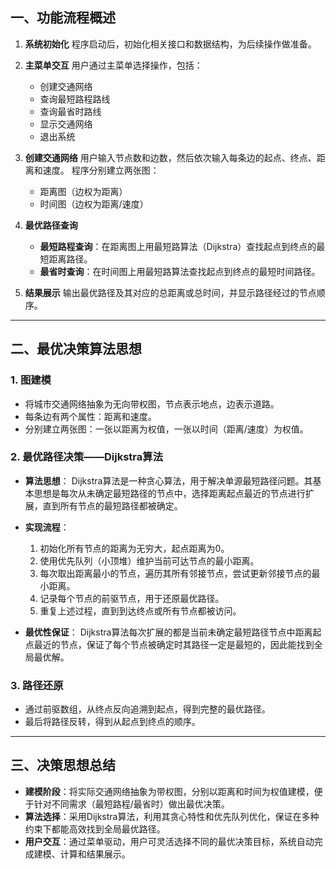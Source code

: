 ## 一、功能流程概述

1. **系统初始化**
   程序启动后，初始化相关接口和数据结构，为后续操作做准备。

2. **主菜单交互**
   用户通过主菜单选择操作，包括：
   - 创建交通网络
   - 查询最短路程路线
   - 查询最省时路线
   - 显示交通网络
   - 退出系统

3. **创建交通网络**
   用户输入节点数和边数，然后依次输入每条边的起点、终点、距离和速度。
   程序分别建立两张图：
   - 距离图（边权为距离）
   - 时间图（边权为距离/速度）

4. **最优路径查询**
   - **最短路程查询**：在距离图上用最短路算法（Dijkstra）查找起点到终点的最短距离路径。
   - **最省时查询**：在时间图上用最短路算法查找起点到终点的最短时间路径。

5. **结果展示**
   输出最优路径及其对应的总距离或总时间，并显示路径经过的节点顺序。

---

## 二、最优决策算法思想

### 1. 图建模

- 将城市交通网络抽象为无向带权图，节点表示地点，边表示道路。
- 每条边有两个属性：距离和速度。
- 分别建立两张图：一张以距离为权值，一张以时间（距离/速度）为权值。

### 2. 最优路径决策——Dijkstra算法

- **算法思想**：
  Dijkstra算法是一种贪心算法，用于解决单源最短路径问题。其基本思想是每次从未确定最短路径的节点中，选择距离起点最近的节点进行扩展，直到所有节点的最短路径都被确定。

- **实现流程**：
  1. 初始化所有节点的距离为无穷大，起点距离为0。
  2. 使用优先队列（小顶堆）维护当前可达节点的最小距离。
  3. 每次取出距离最小的节点，遍历其所有邻接节点，尝试更新邻接节点的最小距离。
  4. 记录每个节点的前驱节点，用于还原最优路径。
  5. 重复上述过程，直到到达终点或所有节点都被访问。

- **最优性保证**：
  Dijkstra算法每次扩展的都是当前未确定最短路径节点中距离起点最近的节点，保证了每个节点被确定时其路径一定是最短的，因此能找到全局最优解。

### 3. 路径还原

- 通过前驱数组，从终点反向追溯到起点，得到完整的最优路径。
- 最后将路径反转，得到从起点到终点的顺序。

---

## 三、决策思想总结

- **建模阶段**：将实际交通网络抽象为带权图，分别以距离和时间为权值建模，便于针对不同需求（最短路程/最省时）做出最优决策。
- **算法选择**：采用Dijkstra算法，利用其贪心特性和优先队列优化，保证在多种约束下都能高效找到全局最优路径。
- **用户交互**：通过菜单驱动，用户可灵活选择不同的最优决策目标，系统自动完成建模、计算和结果展示。